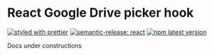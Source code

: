 # React Google Drive picker hook

[![styled with prettier](https://img.shields.io/badge/styled_with-prettier-ff69b4.svg)](https://github.com/prettier/prettier)
[![semantic-release: react](https://img.shields.io/badge/semantic--release-react-e10079?logo=semantic-release)](https://github.com/semantic-release/semantic-release)
<a href="https://www.npmjs.com/package/react-google-picker-hook">
<img alt="npm latest version" src="https://img.shields.io/npm/v/react-google-picker-hook/latest.svg">
</a>

Docs under constructions
